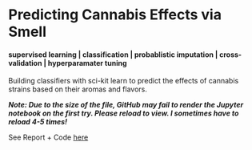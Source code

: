 # Predicting Cannabis Effects via Smell
#### supervised learning | classification | probablistic imputation | cross-validation | hyperparamater tuning
Building classifiers with sci-kit learn to predict the effects of cannabis strains based on their aromas and flavors.

***Note: Due to the size of the file, GitHub may fail to render the Jupyter notebook on the first try. Please reload to view. I sometimes have to reload 4-5 times!***

See Report + Code [here](https://github.com/c-leber/Predicting-Cannabis-Effects-via-Smell/blob/main/Code_and_Report.ipynb)
